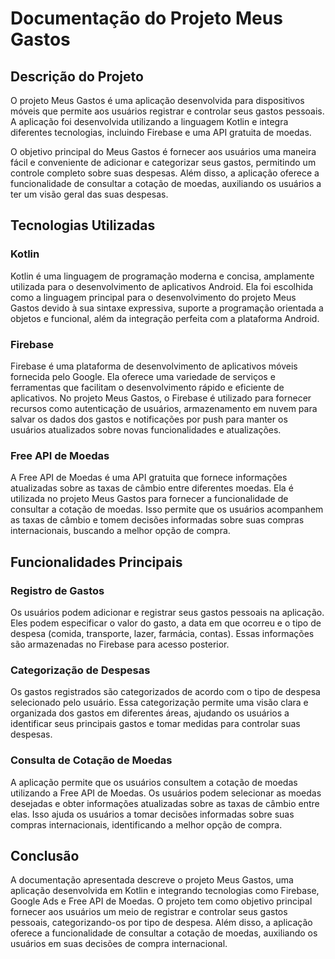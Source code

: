 # Documentação do Projeto Meus Gastos

## Descrição do Projeto
O projeto Meus Gastos é uma aplicação desenvolvida para dispositivos móveis que permite aos usuários registrar e controlar seus gastos pessoais. A aplicação foi desenvolvida utilizando a linguagem Kotlin e integra diferentes tecnologias, incluindo Firebase e uma API gratuita de moedas. 

O objetivo principal do Meus Gastos é fornecer aos usuários uma maneira fácil e conveniente de adicionar e categorizar seus gastos, permitindo um controle completo sobre suas despesas. Além disso, a aplicação oferece a funcionalidade de consultar a cotação de moedas, auxiliando os usuários a ter um visão geral das suas despesas.

## Tecnologias Utilizadas

### Kotlin
Kotlin é uma linguagem de programação moderna e concisa, amplamente utilizada para o desenvolvimento de aplicativos Android. Ela foi escolhida como a linguagem principal para o desenvolvimento do projeto Meus Gastos devido à sua sintaxe expressiva, suporte a programação orientada a objetos e funcional, além da integração perfeita com a plataforma Android.

### Firebase
Firebase é uma plataforma de desenvolvimento de aplicativos móveis fornecida pelo Google. Ela oferece uma variedade de serviços e ferramentas que facilitam o desenvolvimento rápido e eficiente de aplicativos. No projeto Meus Gastos, o Firebase é utilizado para fornecer recursos como autenticação de usuários, armazenamento em nuvem para salvar os dados dos gastos e notificações por push para manter os usuários atualizados sobre novas funcionalidades e atualizações.

### Free API de Moedas
A Free API de Moedas é uma API gratuita que fornece informações atualizadas sobre as taxas de câmbio entre diferentes moedas. Ela é utilizada no projeto Meus Gastos para fornecer a funcionalidade de consultar a cotação de moedas. Isso permite que os usuários acompanhem as taxas de câmbio e tomem decisões informadas sobre suas compras internacionais, buscando a melhor opção de compra.

## Funcionalidades Principais

### Registro de Gastos
Os usuários podem adicionar e registrar seus gastos pessoais na aplicação. Eles podem especificar o valor do gasto, a data em que ocorreu e o tipo de despesa (comida, transporte, lazer, farmácia, contas). Essas informações são armazenadas no Firebase para acesso posterior.

### Categorização de Despesas
Os gastos registrados são categorizados de acordo com o tipo de despesa selecionado pelo usuário. Essa categorização permite uma visão clara e organizada dos gastos em diferentes áreas, ajudando os usuários a identificar seus principais gastos e tomar medidas para controlar suas despesas.

### Consulta de Cotação de Moedas
A aplicação permite que os usuários consultem a cotação de moedas utilizando a Free API de Moedas. Os usuários podem selecionar as moedas desejadas e obter informações atualizadas sobre as taxas de câmbio entre elas. Isso ajuda os usuários a tomar decisões informadas sobre suas compras internacionais, identificando a melhor opção de compra.

## Conclusão
A documentação apresentada descreve o projeto Meus Gastos, uma aplicação desenvolvida em Kotlin e integrando tecnologias como Firebase, Google Ads e Free API de Moedas. O projeto tem como objetivo principal fornecer aos usuários um meio de registrar e controlar seus gastos pessoais, categorizando-os por tipo de despesa. Além disso, a aplicação oferece a funcionalidade de consultar a cotação de moedas, auxiliando os usuários em suas decisões de compra internacional.
